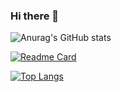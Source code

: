 ### Hi there 👋

<!--
**naoland/naoland** is a ✨ _special_ ✨ repository because its `README.md` (this file) appears on your GitHub profile.

Here are some ideas to get you started:

- 🔭 I’m currently working on ...
- 🌱 I’m currently learning ...
- 👯 I’m looking to collaborate on ...
- 🤔 I’m looking for help with ...
- 💬 Ask me about ...
- 📫 How to reach me: ...
- 😄 Pronouns: ...
- ⚡ Fun fact: ...
-->

<!--
![pinkumohikan's github stats](https://github-readme-stats.vercel.app/api?username=naoland&count_private=true&show_icons=true&theme=radical)
![Top Langs](https://github-readme-stats.vercel.app/api/top-langs/?username=naoland&theme=radical)

These cards are powered by https://github.com/anuraghazra/github-readme-stats
-->

<!--
[![Anurag's GitHub stats](https://github-readme-stats.vercel.app/api?username=naoland)](https://github.com/anuraghazra/github-readme-stats)
-->
![Anurag's GitHub stats](https://github-readme-stats.vercel.app/api?username=naoland&show_icons=true&theme=tokyonight)

[![Readme Card](https://github-readme-stats.vercel.app/api/pin/?username=naoland&repo=github-readme-stats)](https://github.com/anuraghazra/github-readme-stats&theme=tokyonight)

[![Top Langs](https://github-readme-stats.vercel.app/api/top-langs/?username=naoland)](https://github.com/anuraghazra/github-readme-stats&theme=tokyonight)
